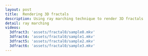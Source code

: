 ```yaml
---
layout: post
title:  Rendering 3D fractals
description: Using ray marching technique to render 3D fractals
detail: ray marching
videos: 
  3dfract3: 'assets/fractal0/sample0.mkv'
  3dfract4: 'assets/fractal0/sample1.mkv'
  3dfract5: 'assets/fractal0/sample2.mkv'
  3dfract6: 'assets/fractal0/sample3.mkv'
---
```

